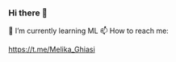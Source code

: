 ### Hi there 👋

🌱 I’m currently learning ML
📫 How to reach me: 

<a> https://t.me/Melika_Ghiasi <a>
<!--
**MaGhiasi/MaGhiasi** is a ✨ _special_ ✨ repository because its `README.md` (this file) appears on your GitHub profile.

Here are some ideas to get you started:

- 🔭 I’m currently working on ...
-  ...
- 👯 I’m looking to collaborate on ...
- 🤔 I’m looking for help with ...
- 💬 Ask me about ...
- 
- 😄 Pronouns: ...
- ⚡ Fun fact: ...
-->
